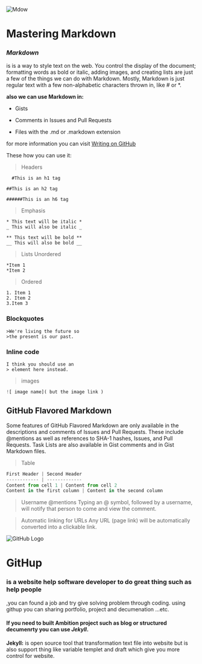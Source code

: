 ![Mdow](https://upload.wikimedia.org/wikipedia/commons/thumb/4/48/Markdown-mark.svg/1200px-Markdown-mark.svg.png)

# Mastering Markdown

### *Markdown*
is is a way to style text on the web. You control the display of the document;
formatting words as bold or italic, adding images, and creating lists are just 
a few of the things we can do with Markdown. Mostly, Markdown is just regular 
text with a few non-alphabetic characters thrown in, like # or *.

**also we can use Markdown in:**

* Gists

* Comments in Issues and Pull Requests 

* Files with the .md or .markdown extension
 
 for more information you can visit [Writing on GitHub](https://help.github.com/categories/writing-on-github/)
  
  These how you can use it:

  
> Headers
```
  #This is an h1 tag
 
##This is an h2 tag
 
######This is an h6 tag
```
  
> Emphasis
```
* This text will be italic *
_ This will also be italic _

** This text will be bold **
__ This will also be bold __
```

> Lists 
Unordered 
 ```
*Item 1
*Item 2 
```
  
> Ordered
 ```
1. Item 1
2. Item 2
3.Item 3
  ```
 ### Blockquotes
``` As Kanye West said:
>We're living the future so
>the present is our past.
  ``` 
 ### Inline code
``` 
I think you should use an
> element here instead.
``` 
  
>images
  
 ```javascript
 ![ image name]( but the image link )
```
  
  
  ## GitHub Flavored Markdown
Some features of GitHub Flavored Markdown are only available in the descriptions 
  and comments of Issues and Pull Requests. These include @mentions as well as
  references to SHA-1 hashes, Issues, and Pull Requests. Task Lists are also
  available in Gist comments and in Gist Markdown files.
  
  >Table
  ```javascript
First Header | Second Header
------------ | -------------
Content from cell 1 | Content from cell 2
Content in the first column | Content in the second column
```
  
>Username @mentions 
  Typing an @ symbol, followed by a username, will notify that person to come and view the comment.
  
 >Automatic linking for URLs
Any URL (page link) will be automatically converted into a clickable link.
 
 
 ![GitHub Logo](https://e3arabi.com/wp-content/uploads/2021/02/github.jpeg)
 # GitHup
  
  ### is a website help software developer to do great thing such as help people
  ,you can found a job and try give solving problem through coding. using githup 
  you can sharing portfolio, project and decumenation ...etc. 
  
  #### If you need to built Ambition project such as blog or structured decumenrty you can use _Jekyll_.
  
  **Jekyll:** is open source tool that transformation text file into website but is also support thing like variable 
  templet and draft which give you more control for website.
  
  
  
